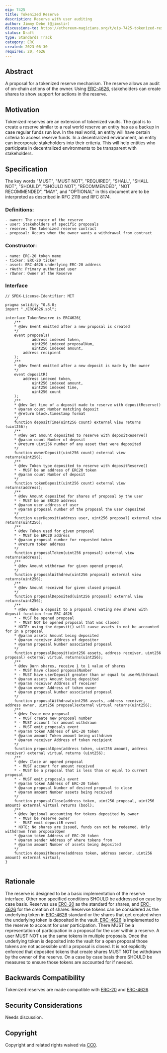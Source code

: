 ```yaml
---
eip: 7425
title: Tokenized Reserve
description: Reserve with user auditing
author: Jimmy Debe (@jimstir)
discussions-to: https://ethereum-magicians.org/t/eip-7425-tokenized-reserve/15297
status: Draft
type: Standards Track
category: ERC
created: 2023-06-30
requires: 20, 4626
---
```


## Abstract

A proposal for a tokenized reserve mechanism. The reserve allows an audit of on-chain actions of the owner. Using [ERC-4626](../EIPS/eip-4626.md), stakeholders can create shares to show support for actions in the reserve.

## Motivation

Tokenized reserves are an extension of tokenized vaults. The goal is to create a reserve similar to a real world reserve an entity has as a backup in case regular funds run low. In the real world, an entity will have certain criteria to access reserve funds. In a decentralized environment, an entity can incorporate stakeholders into their criteria. This will help entities who participate in decentralized environments to be transparent with stakeholders.

## Specification

The key words "MUST", "MUST NOT", "REQUIRED", "SHALL", "SHALL NOT", "SHOULD", "SHOULD NOT", "RECOMMENDED", "NOT RECOMMENDED", "MAY", and "OPTIONAL" in this document are to be interpreted as described in RFC 2119 and RFC 8174.

### Definitions:

	- owner: The creator of the reserve
	- user: Stakeholders of specific proposals
	- reserve: The tokenized reserve contract
	- proposal: Occurs when the owner wants a withdrawal from contract
 
### Constructor:
 
 	- name: ERC-20 token name
  	- ticker: ERC-20 ticker
   	- asset: ERC-4626 underlying ERC-20 address
	- rAuth: Primary authorized user
	- rOwner: Owner of the Reserve
 
### Interface
    
``` solidity
// SPDX-License-Identifier: MIT

pragma solidity ^0.8.0;
import "./ERC4626.sol";
    
interface TokenReserve is ERC4626{
	/**
	* @dev Event emitted after a new proposal is created
	*/
	event proposals(
	    	address indexed token,
	    	uint256 indexed proposalNum,
	    	uint256 indexed amount,
		address recipient
	);
	/**
	* @dev Event emitted after a new deposit is made by the owner
	*/
	event depositR(
		address indexed token,
	    	uint256 indexed amount,
	    	uint256 indexed time,
	    	uint256 count
	);
	/** 
	* @dev Get time of a deposit made to reserve with depositReserve()
	* @param count Number matching deposit
	* @return block.timestamp format
	*/
	function depositTime(uint256 count) external view returns (uint256);
	/** 
	* @dev Get amount deposited to reserve with depositReserve() 
	* @param count Number of deposit
	* @return uint256 number of any asset that were deposited
	*/
	function ownerDeposit(uint256 count) external view returns(uint256);
	/**
	* @dev Token type deposited to reserve with depositReserve()
	* - MUST be an address of ERC20 token
	* @param count Number of deposit
	*/
	function tokenDeposit(uint256 count) external view returns(address);
	/**
	* @dev Amount deposited for shares of proposal by the user
	* - MUST be an ERC20 address
	* @param user address of user
	* @param proposal number of the proposal the user deposited
	*/
	function userDeposit(address user, uint256 proposal) external view returns(uint256);
	/**
	* @dev Token used for given proposal
	* - MUST be ERC20 address
	* @param proposal number for requested token
	* @return token address
	*/
	function proposalToken(uint256 proposal) external view returns(address);
	/**
	* @dev Amount withdrawn for given opened proposal
	*/
	function proposalWithdrew(uint256 proposal) external view returns(uint256);
	/**
	* @dev Amount received for given closed proposal
	*/
	function proposalDeposited(uint256 proposal) external view returns(uint256);
	/**
	* @dev Make a deposit to a proposal creating new shares with deposit function from ERC-4626
	* - MUST be opened proposal
	* - MUST NOT be opened proposal that was closed
	* NOTE: using the deposit() will cause assets to not be accounted for in a proposal
	* @param assets Amount being deposited
	* @param receiver Address of depositor
	* @param proposal Number associated proposal
	*/
	function proposalDeposit(uint256 assets, address receiver, uint256 proposal) external virtual returns(uint256);
	/**
	* @dev Burn shares, receive 1 to 1 value of shares
	* - MUST have closed proposalNumber
	* - MUST have userDeposit greater than or equal to userWithdrawal
	* @param assets Amount being deposited
	* @param receiver Address of receiver
	* @param owner Address of token owner
	* @param proposal Number associated proposal
	*/
	function proposalWithdraw(uint256 assets, address receiver, address owner, uint256 proposal)external virtual returns(uint256);
	/**
	* @dev Issue new proposal
	* - MUST create new proposal number
	* - MUST account for amount withdrawn
	* - MUST emit proposals event
	* @param token Address of ERC-20 token
	* @param amount Token amount being withdrawn
	* @param receiver Address of token recipient
	*/
	function proposalOpen(address token, uint256 amount, address receiver) external virtual returns (uint256);
	/**
	* @dev Close an opened proposal
	* - MUST account for amount received
	* - MUST be a proposal that is less than or equal to current proposal
	* - MUST emit proposals event
	* @param token Address of ERC-20 token
	* @param proposal Number of desired proposal to close
	* @param amount Number assets being received
	*/
	function proposalClose(address token, uint256 proposal, uint256 amount) external virtual returns (bool);
	/**
	* @dev Optional accounting for tokens deposited by owner
	* - MUST be reserve owner
	* - MUST emit depositR event
	* NOTE: No shares are issued, funds can not be redeemed. Only withdrawn from proposalOpen
	* @param token Address of ERC-20 token
	* @param sender Address of where tokens from
	* @param amount Number of assets being deposited
	*/
	function depositReserve(address token, address sender, uint256 amount) external virtual;
}
    
```

## Rationale

The reserve is designed to be a basic implementation of the reserve interface. Other non specified conditions SHOULD be addressed on case by case basis. Reserves use [ERC-20](../EIPS/eip-20.md) as the standard for shares, and [ERC-4626](../EIPS/eip-4626.md) for the creation of shares. Reservse tokens can be considered as the underlying token in [ERC-4626](../EIPS/eip-4626.md) standard or the shares that get created when the underlying token is deposited in the vault. 
[ERC-4626](../EIPS/eip-4626.md) is implemented to the reserve to account for user participation. There MUST be a representation of participation in a proposal for the user within a reserve. A user MUST NOT use the same tokens in multiple proposals. Once the underlying token is deposited into the vault for a open proposal those tokens are not accessible until a proposal is closed. It is not explicitly enforced that deposited tokens that create shares MUST NOT be withdrawn by the owner of the reserve. On a case by case basis there SHOULD be measures to ensure those tokens are accounted for if needed.  

## Backwards Compatibility

Tokenized reserves are made compatible with [ERC-20](../EIPS/eip-20.md) and [ERC-4626](../EIPS/eip-4626.md).

## Security Considerations

Needs discussion.

## Copyright

Copyright and related rights waived via [CC0](../LICENSE.md).
